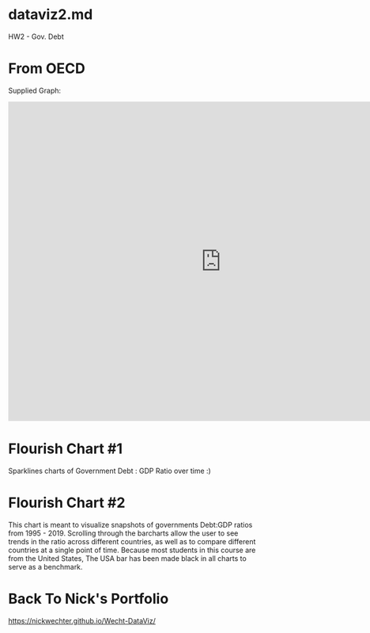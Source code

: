# dataviz2.md
HW2 - Gov. Debt 

# From OECD
Supplied Graph:
<iframe src="https://data.oecd.org/chart/69GY" width="860" height="645" style="border: 0" mozallowfullscreen="true" webkitallowfullscreen="true" allowfullscreen="true"><a href="https://data.oecd.org/chart/69GY" target="_blank">OECD Chart: General government debt, Total, % of GDP, Annual, 2016</a></iframe>

# Flourish Chart #1

Sparklines charts of Government Debt : GDP Ratio over time :)
<div class="flourish-embed flourish-chart" data-src="visualisation/4283954"><script src="https://public.flourish.studio/resources/embed.js"></script></div>

# Flourish Chart #2

This chart is meant to visualize snapshots of governments Debt:GDP ratios from 1995 - 2019. Scrolling through the barcharts allow the user to see trends in the ratio across different countries, as well as to compare different countries at a single point of time. Because most students in this course are from the United States, The USA bar has been made black in all charts to serve as a benchmark. 

<div class="flourish-embed flourish-chart" data-src="visualisation/4284228"><script src="https://public.flourish.studio/resources/embed.js"></script></div>

# Back To Nick's Portfolio
https://nickwechter.github.io/Wecht-DataViz/

